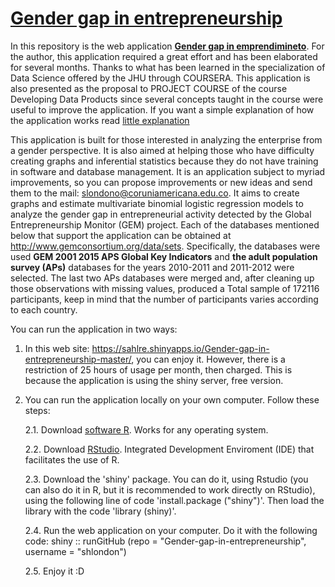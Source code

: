 # [Gender gap in entrepreneurship](https://sahlre.shinyapps.io/Gender-gap-in-entrepreneurship-master/)

In this repository is the web application **[Gender gap in emprendimineto](https://sahlre.shinyapps.io/Gender-gap-in-entrepreneurship-master/)**. For the author, this application required a great effort and has been elaborated for several months. Thanks to what has been learned in the specialization of Data Science offered by the JHU through COURSERA. This application is also presented as the proposal to PROJECT COURSE of the course Developing Data Products since several concepts taught in the course were useful to improve the application. If you want a simple explanation of how the application works read [little explanation](https://shlondon.github.io/Gender-gap-in-entrepreneurship/Repro-Pitch-Presentation.html#(1))

This application is built for those interested in analyzing the enterprise from a gender perspective. It is also aimed at helping those who have difficulty creating graphs and inferential statistics because they do not have training in software and database management. It is an application subject to myriad improvements, so you can propose improvements or new ideas and send them to the mail:
slondono@coruniamericana.edu.co. It aims to create graphs and estimate multivariate binomial logistic regression models to analyze the gender gap in entrepreneurial activity detected by the Global Entrepreneurship Monitor (GEM) project. Each of the databases mentioned below that support the application can be obtained at http://www.gemconsortium.org/data/sets. Specifically, the databases were used **GEM 2001 2015 APS Global Key Indicators** and  **the adult population survey (APs)** databases for the years 2010-2011 and 2011-2012 were selected. The last two APs databases were merged and, after cleaning up those observations with missing values, produced a Total sample of 172116 participants, keep in mind that the number of participants varies according to each country.

You can run the application in two ways:

1. In this web site: <https://sahlre.shinyapps.io/Gender-gap-in-entrepreneurship-master/>, you can enjoy it. However, there is a restriction of 25 hours of usage per month, then charged. This is because the application is using the shiny server, free version.
2. You can run the application locally on your own computer. Follow these steps:

	2.1. Download [software R](https://www.r-project.org/). Works for any operating system.

	2.2. Download [RStudio](https://www.rstudio.com/). Integrated Development Enviroment (IDE) that facilitates the use of R.

	2.3. Download the 'shiny' package. You can do it, using Rstudio (you can also do it in R, but it is recommended to work directly on RStudio), using the following line of code 'install.package ("shiny")'. Then load the library with the code 'library (shiny)'.

	2.4. Run the web application on your computer. Do it with the following code: shiny :: runGitHub (repo = "Gender-gap-in-entrepreneurship", username = "shlondon")	

	2.5. Enjoy it   :D


